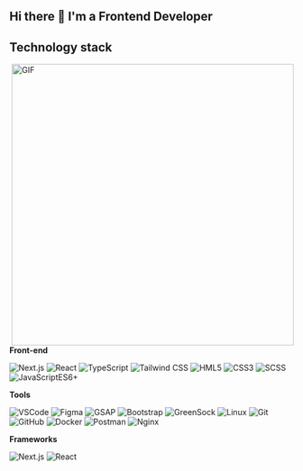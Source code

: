 ## Hi there 👋 I'm a Frontend Developer

## Technology stack

<img align="right" alt="GIF" src="https://media2.giphy.com/media/v1.Y2lkPTc5MGI3NjExMHpyMnZmM2d5c2pzb3Y2YmNleW5vamtwemRwNTRhZnE1aWUxcnJ5diZlcD12MV9pbnRlcm5hbF9naWZfYnlfaWQmY3Q9Zw/jBOOXxSJfG8kqMxT11/giphy.gif" width="500" height="500" />


**Front-end**

![Next.js](https://img.shields.io/badge/-Next-black?style=flat-square&logo=nextdotjs)
![React](https://img.shields.io/badge/-React-black?style=flat-square&logo=react)
![TypeScript](https://img.shields.io/badge/DRF-red?style=flat-square&logo=typescript)
![Tailwind CSS](https://img.shields.io/badge/-FastAPI-%2300C7B7?style=flat-square&logo=tailwindcss)
![HML5](https://img.shields.io/badge/-Flask-%232c3e50?style=flat-square&logo=html5)
![CSS3](https://img.shields.io/badge/-SqlAlchemy-FCA121?style=flat-square&logo=css)
![SCSS](https://img.shields.io/badge/-Beanie-FF6F00?style=flat-square&logo=sass&logoColor=white)
![JavaScriptES6+](https://img.shields.io/badge/-Celery-%2300C7B7?style=flat-square&logo=javascript)


**Tools**

![VSCode](https://img.shields.io/badge/-Postgresql-%232c3e50?style=flat-square&logo=Postgresql)
![Figma](https://img.shields.io/badge/-Redis-FCA121?style=flat-square&logo=figma)
![GSAP](https://img.shields.io/badge/-SQL-003B57?style=flat-square&logo=gsap&logoColor=white)
![Bootstrap](https://img.shields.io/badge/-SQLite-003B57?style=flat-square&logo=bootstrap&logoColor=white)
![GreenSock](https://img.shields.io/badge/-SQLite-003B57?style=flat-square&logo=greensock&logoColor=white)
![Linux](https://img.shields.io/badge/Linux-black?style=flat-square&logo=linux)
![Git](https://img.shields.io/badge/-Git-black?style=flat-square&logo=git)
![GitHub](https://img.shields.io/badge/-GitHub-181717?style=flat-square&logo=github)
![Docker](https://img.shields.io/badge/-Docker-46a2f1?style=flat-square&logo=docker&logoColor=white)
![Postman](https://img.shields.io/badge/Postman-FCA121?style=flat-square&logo=postman)
![Nginx](https://img.shields.io/badge/-Nginx-009639?style=flat-square&logo=nginx&logoColor=white)

**Frameworks**

![Next.js](https://img.shields.io/badge/-Next-black?style=flat-square&logo=nextdotjs)
![React](https://img.shields.io/badge/-Django-0aad48?style=flat-square&logo=react)
